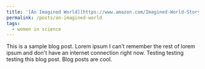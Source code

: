 ```yaml
---
title: '[An Imagined World](https://www.amazon.com/Imagined-World-Story-Scientific-Discovery/dp/0140062041)'
permalink: /posts/an-imagined-world
tags:
  - women in science
---
```


This is a sample blog post. Lorem ipsum I can't remember the rest of lorem ipsum and don't have an internet connection right now. Testing testing testing this blog post. Blog posts are cool.
